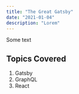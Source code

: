 ```yaml
---
title: "The Great Gatsby"
date: "2021-01-04"
description: "Lorem"
---
```


Some text

## Topics Covered

1. Gatsby
2. GraphQL
3. React
